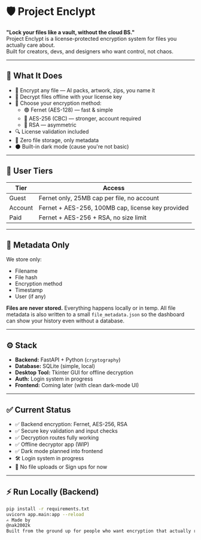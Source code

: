 # 🛡️ Project Enclypt

**"Lock your files like a vault, without the cloud BS."**  
Project Enclypt is a license-protected encryption system for files you actually care about.  
Built for creators, devs, and designers who want control, not chaos.

---

## 🚀 What It Does

- 🔐 Encrypt any file — AI packs, artwork, zips, you name it
- 🔄 Decrypt files offline with your license key
- 🔢 Choose your encryption method:
  - 🟢 Fernet (AES-128) — fast & simple
  - 🔵 AES-256 (CBC) — stronger, account required
  - 🔴 RSA — asymmetric 
- 🔍 License validation included
- 🧠 Zero file storage, only metadata
- 🌑 Built-in dark mode (cause you're not basic)

---

## 🧠 User Tiers

| Tier     | Access                                  |
|----------|------------------------------------------|
| Guest    | Fernet only, 25MB cap per file, no account
| Account  | Fernet + AES-256, 100MB cap, license key provided
| Paid     | Fernet + AES-256 + RSA, no size limit

---

## 📁 Metadata Only

We store only:
- Filename
- File hash
- Encryption method
- Timestamp
- User (if any)

**Files are never stored.**
Everything happens locally or in temp.
All file metadata is also written to a small `file_metadata.json` so the
dashboard can show your history even without a database.

---

## ⚙️ Stack

- **Backend:** FastAPI + Python (`cryptography`)
- **Database:** SQLite (simple, local)
- **Desktop Tool:** Tkinter GUI for offline decryption
- **Auth:** Login system in progress
- **Frontend:** Coming later (with clean dark-mode UI)

---

## ✅ Current Status

- ✅ Backend encryption: Fernet, AES-256, RSA
- ✅ Secure key validation and input checks
- ✅ Decryption routes fully working
- ✅ Offline decryptor app (WIP)
- ✅ Dark mode planned into frontend
- 🛠️ Login system in progress
- 🚫 No file uploads or Sign ups for now

---

## ⚡ Run Locally (Backend)

```bash
pip install -r requirements.txt
uvicorn app.main:app --reload
✍️ Made by
@nak2002k
Built from the ground up for people who want encryption that actually respects your files.

